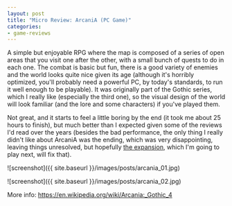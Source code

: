 ```yaml
---
layout: post
title: "Micro Review: ArcaniA (PC Game)"
categories:
- game-reviews
---
```


<p>A simple but enjoyable RPG where the map is composed of a series of open areas that you visit one after the other, with a small bunch of quests to do in each one. The combat is basic but fun, there is a good variety of enemies and the world looks quite nice given its age (although it's horribly optimized, you'll probably need a powerful PC, by today's standards, to run it well enough to be playable). It was originally part of the Gothic series, which I really like (especially the third one), so the visual design of the world will look familiar (and the lore and some characters) if you've played them.</p>
<p>Not great, and it starts to feel a little boring by the end (it took me about 25 hours to finish), but much better than I expected given some of the reviews I'd read over the years (besides the bad performance, the only thing I really didn't like about ArcaniA was the ending, which was very disappointing, leaving things unresolved, but hopefully <a href="http://blog.binarynonsense.com/2016/09/08/micro-review-arcania-fall-of-setarrif-pc/">the expansion</a>, which I'm going to play next, will fix that).</p>



![screenshot]({{ site.baseurl }}/images/posts/arcania_01.jpg)


![screenshot]({{ site.baseurl }}/images/posts/arcania_02.jpg)


<p>More info: <a href="https://en.wikipedia.org/wiki/Arcania:_Gothic_4">https://en.wikipedia.org/wiki/Arcania:_Gothic_4</a></p>
